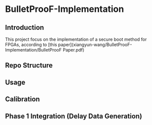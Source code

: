 # BulletProoF-Implementation
## Introduction
This project focus on the implementation of a secure boot method for FPGAs, according to [this paper](xiangyun-wang/BulletProoF-Implementation/BulletProoF Paper.pdf)
## Repo Structure
## Usage
## Calibration
## Phase 1 Integration (Delay Data Generation)
